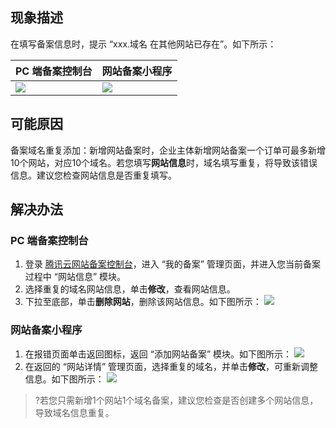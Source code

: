 
## 现象描述
在填写备案信息时，提示 “xxx.域名 在其他网站已存在”。如下所示：

| PC 端备案控制台 | 网站备案小程序 | 
|---------|---------|
| ![](https://main.qcloudimg.com/raw/17dcac45e350e1fc7272e08a6ccc021f.png)| ![](https://main.qcloudimg.com/raw/f3ae897d68072b92aa9e32a4c233615a.png) | 




## 可能原因
备案域名重复添加：新增网站备案时，企业主体新增网站备案一个订单可最多新增10个网站，对应10个域名。若您填写**网站信息**时，域名填写重复，将导致该错误信息。建议您检查网站信息是否重复填写。


## 解决办法
### PC 端备案控制台
1. 登录 [腾讯云网站备案控制台](https://console.cloud.tencent.com/beian)，进入 “我的备案” 管理页面，并进入您当前备案过程中 “网站信息” 模块。
2. 选择重复的域名网站信息，单击**修改**，查看网站信息。
3. 下拉至底部，单击**删除网站**，删除该网站信息。如下图所示：
![](https://main.qcloudimg.com/raw/a9f9b1d4f3f5732ef67dafec6ad72e20.png)

### 网站备案小程序
1. 在报错页面单击返回图标，返回 “添加网站备案” 模块。如下图所示：
![](https://main.qcloudimg.com/raw/475028d2b409d80659fc857df2e54dc0.png)
2. 在返回的 “网站详情” 管理页面，选择重复的域名，并单击**修改**，可重新调整信息。如下图所示：
![](https://main.qcloudimg.com/raw/177a99a2c251dccb853c6d876b5e4bd4.png)

>?若您只需新增1个网站1个域名备案，建议您检查是否创建多个网站信息，导致域名信息重复。



